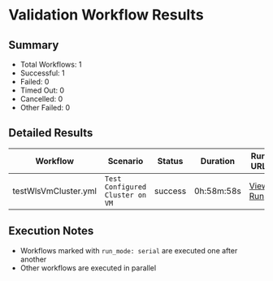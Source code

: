 # Validation Workflow Results

## Summary
- Total Workflows: 1
- Successful: 1
- Failed: 0
- Timed Out: 0
- Cancelled: 0
- Other Failed: 0

## Detailed Results

| Workflow | Scenario | Status | Duration | Run URL |
|----------|----------|---------|-----------|----------|
| testWlsVmCluster.yml | `Test Configured Cluster on VM` | success | 0h:58m:58s | [View Run](https://github.com/azure-javaee/weblogic-azure/actions/runs/16259412181) |


## Execution Notes
- Workflows marked with `run_mode: serial` are executed one after another
- Other workflows are executed in parallel
